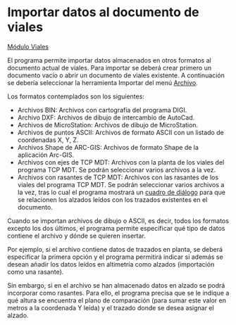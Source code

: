 # Importar datos al documento de viales

[Módulo Viales](/mdtopx/modulo-viales/)

El programa permite importar datos almacenados en otros formatos al documento actual de viales. Para importar se deberá crear primero un documento vacío o abrir un documento de viales existente. A continuación se debería seleccionar la herramienta Importar del menú [Archivo](/lot-of-points-cc/interfaz-de-usuario/archivo/).

Los formatos contemplados son los siguientes:

* Archivos BIN: Archivos con cartografía del programa DIGI.
* Archivo DXF: Archivos de dibujo de intercambio de AutoCad.
* Archivos de MicroStation: Archivos de dibujo de MicroStation.
* Archivos de puntos ASCII: Archivos de formato ASCII con un listado de coordenadas X, Y, Z.
* Archivos Shape de ARC-GIS: Archivos de formato Shape de la aplicación Arc-GIS.
* Archivos con ejes de TCP MDT: Archivos con la planta de los viales del programa TCP MDT. Se podrán seleccionar varios archivos a la vez.
* Archivos con rasantes de TCP MDT: Archivos con las rasantes de los viales del programa TCP MDT. Se podrán seleccionar varios archivos a la vez, tras lo cual el programa mostrará un [cuadro de diálogo](importar-rasantes.md) para que se relacionen los alzados leídos con los trazados existentes en el documento.

Cuando se importan archivos de dibujo o ASCII, es decir, todos los formatos excepto los dos últimos, el programa permite especificar qué tipo de datos contiene el archivo y dónde se quieren insertar.

Por ejemplo, si el archivo contiene datos de trazados en planta, se deberá especificar la primera opción y el programa permitirá indicar si además se desean añadir los datos leídos en altimetría como alzados \(importación como una rasante\).

Sin embargo, si en el archivo se han almacenado datos en alzado se podrá incorporar como rasantes. Para ello, el programa precisa que se le indique a qué altura se encuentra el plano de comparación \(para sumar este valor en metros a la coordenada Y leída\) y el trazado donde se desea asignar el alzado.


